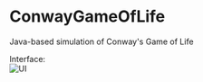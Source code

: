# ConwayGameOfLife
 Java-based simulation of Conway's Game of Life
 
 Interface:  
![UI](https://user-images.githubusercontent.com/54863739/93976785-8723d800-fd47-11ea-90e3-9f7f2db0eea8.png)
